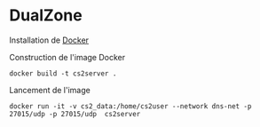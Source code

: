 # DualZone

Installation de [Docker](https://www.docker.com/) 

Construction de l'image Docker

````shell
docker build -t cs2server .
````

Lancement de l'image
````shell
docker run -it -v cs2_data:/home/cs2user --network dns-net -p 27015/udp -p 27015/udp  cs2server
````
